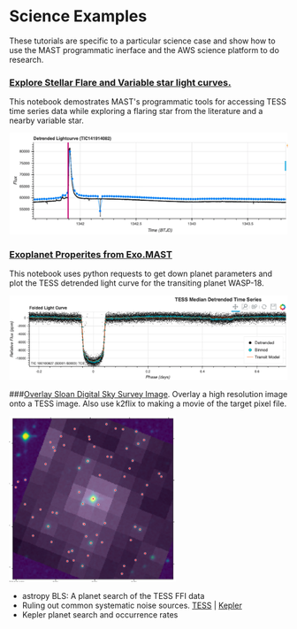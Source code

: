 # Science Examples
These tutorials are specific to a particular science case and show how to use the MAST programmatic inerface and the AWS science platform to do research. 



### [Explore Stellar Flare and Variable star light curves.](../notebooks/MAST/TESS/interm_tasc_lc/interm_tasc_lc.ipynb)
This notebook demostrates MAST's programmatic tools for accessing TESS time series data while exploring a flaring star from the literature and a nearby variable star.

![Bokeh Flare](./images/flare.png)



### [Exoplanet Properites from Exo.MAST](../notebooks/MAST/TESS/beginner_tess_exomast/beginner_tess_exomast.html) 
This notebook uses python requests to get down planet parameters and plot the TESS detrended light curve for the transiting planet WASP-18.

![Exo.MAST](./images/exoplanet-bokeh.png)



###[Overlay Sloan Digital Sky Survey Image](../notebooks/MAST/TESS/interm_tesscut_dss_overlay/tesscut_dss_overlay.ipynb). 
Overlay a high resolution image onto a TESS image. Also use k2flix to making a movie of the target pixel file.

![DSS Overlay](./images/dss-overlay.png)



- astropy BLS: A planet search of the TESS FFI data
- Ruling out common systematic noise sources. [TESS]() | [Kepler]()
- Kepler planet search and occurrence rates
